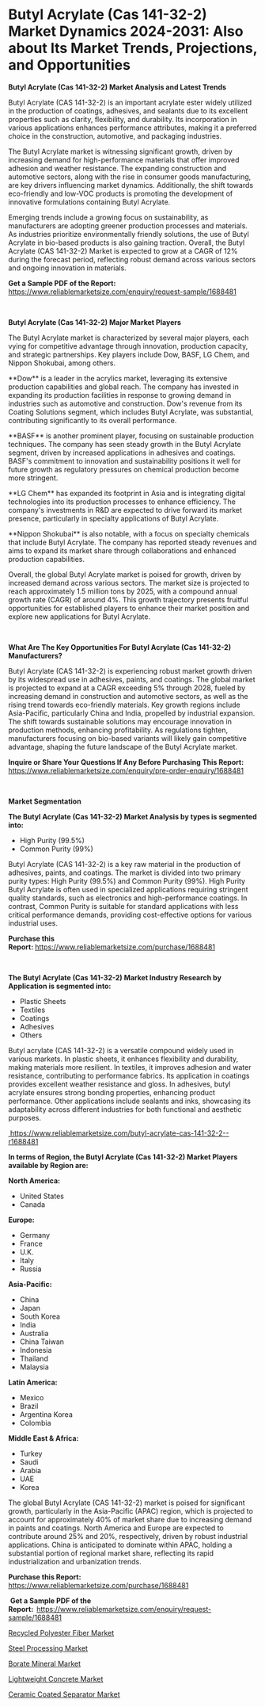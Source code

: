 <p><h1>Butyl Acrylate (Cas 141-32-2) Market Dynamics 2024-2031: Also about Its Market Trends, Projections, and Opportunities</h1></p><p><strong>Butyl Acrylate (Cas 141-32-2) Market Analysis and Latest Trends</strong></p>
<p><p>Butyl Acrylate (CAS 141-32-2) is an important acrylate ester widely utilized in the production of coatings, adhesives, and sealants due to its excellent properties such as clarity, flexibility, and durability. Its incorporation in various applications enhances performance attributes, making it a preferred choice in the construction, automotive, and packaging industries. </p><p>The Butyl Acrylate market is witnessing significant growth, driven by increasing demand for high-performance materials that offer improved adhesion and weather resistance. The expanding construction and automotive sectors, along with the rise in consumer goods manufacturing, are key drivers influencing market dynamics. Additionally, the shift towards eco-friendly and low-VOC products is promoting the development of innovative formulations containing Butyl Acrylate.</p><p>Emerging trends include a growing focus on sustainability, as manufacturers are adopting greener production processes and materials. As industries prioritize environmentally friendly solutions, the use of Butyl Acrylate in bio-based products is also gaining traction. Overall, the Butyl Acrylate (CAS 141-32-2) Market is expected to grow at a CAGR of 12% during the forecast period, reflecting robust demand across various sectors and ongoing innovation in materials.</p></p>
<p><strong>Get a Sample PDF of the Report:&nbsp;</strong> <a href="https://www.reliablemarketsize.com/enquiry/request-sample/1688481?utm_campaign=1732&utm_medium=2&utm_source=Github&utm_content=ia&utm_term=17102024&utm_id=butyl-acrylate-cas-141-32-2">https://www.reliablemarketsize.com/enquiry/request-sample/1688481</a></p>
<p>&nbsp;</p>
<p><strong>Butyl Acrylate (Cas 141-32-2) Major Market Players</strong></p>
<p><p>The Butyl Acrylate market is characterized by several major players, each vying for competitive advantage through innovation, production capacity, and strategic partnerships. Key players include Dow, BASF, LG Chem, and Nippon Shokubai, among others.</p><p>**Dow** is a leader in the acrylics market, leveraging its extensive production capabilities and global reach. The company has invested in expanding its production facilities in response to growing demand in industries such as automotive and construction. Dow's revenue from its Coating Solutions segment, which includes Butyl Acrylate, was substantial, contributing significantly to its overall performance.</p><p>**BASF** is another prominent player, focusing on sustainable production techniques. The company has seen steady growth in the Butyl Acrylate segment, driven by increased applications in adhesives and coatings. BASF's commitment to innovation and sustainability positions it well for future growth as regulatory pressures on chemical production become more stringent.</p><p>**LG Chem** has expanded its footprint in Asia and is integrating digital technologies into its production processes to enhance efficiency. The company's investments in R&D are expected to drive forward its market presence, particularly in specialty applications of Butyl Acrylate.</p><p>**Nippon Shokubai** is also notable, with a focus on specialty chemicals that include Butyl Acrylate. The company has reported steady revenues and aims to expand its market share through collaborations and enhanced production capabilities.</p><p>Overall, the global Butyl Acrylate market is poised for growth, driven by increased demand across various sectors. The market size is projected to reach approximately 1.5 million tons by 2025, with a compound annual growth rate (CAGR) of around 4%. This growth trajectory presents fruitful opportunities for established players to enhance their market position and explore new applications for Butyl Acrylate.</p></p>
<p>&nbsp;</p>
<p><strong>What Are The Key Opportunities For Butyl Acrylate (Cas 141-32-2) Manufacturers?</strong></p>
<p><p>Butyl Acrylate (CAS 141-32-2) is experiencing robust market growth driven by its widespread use in adhesives, paints, and coatings. The global market is projected to expand at a CAGR exceeding 5% through 2028, fueled by increasing demand in construction and automotive sectors, as well as the rising trend towards eco-friendly materials. Key growth regions include Asia-Pacific, particularly China and India, propelled by industrial expansion. The shift towards sustainable solutions may encourage innovation in production methods, enhancing profitability. As regulations tighten, manufacturers focusing on bio-based variants will likely gain competitive advantage, shaping the future landscape of the Butyl Acrylate market.</p></p>
<p><strong>Inquire or Share Your Questions If Any Before Purchasing This Report:</strong> <a href="https://www.reliablemarketsize.com/enquiry/pre-order-enquiry/1688481?utm_campaign=1732&utm_medium=2&utm_source=Github&utm_content=ia&utm_term=17102024&utm_id=butyl-acrylate-cas-141-32-2">https://www.reliablemarketsize.com/enquiry/pre-order-enquiry/1688481</a></p>
<p>&nbsp;</p>
<p><strong>Market Segmentation</strong></p>
<p><strong>The Butyl Acrylate (Cas 141-32-2) Market Analysis by types is segmented into:</strong></p>
<p><ul><li>High Purity (99.5%)</li><li>Common Purity (99%)</li></ul></p>
<p><p>Butyl Acrylate (CAS 141-32-2) is a key raw material in the production of adhesives, paints, and coatings. The market is divided into two primary purity types: High Purity (99.5%) and Common Purity (99%). High Purity Butyl Acrylate is often used in specialized applications requiring stringent quality standards, such as electronics and high-performance coatings. In contrast, Common Purity is suitable for standard applications with less critical performance demands, providing cost-effective options for various industrial uses.</p></p>
<p><strong>Purchase this Report:&nbsp;</strong><a href="https://www.reliablemarketsize.com/purchase/1688481?utm_campaign=1732&utm_medium=2&utm_source=Github&utm_content=ia&utm_term=17102024&utm_id=butyl-acrylate-cas-141-32-2">https://www.reliablemarketsize.com/purchase/1688481</a></p>
<p>&nbsp;</p>
<p><strong>The Butyl Acrylate (Cas 141-32-2) Market Industry Research by Application is segmented into:</strong></p>
<p><ul><li>Plastic Sheets</li><li>Textiles</li><li>Coatings</li><li>Adhesives</li><li>Others</li></ul></p>
<p><p>Butyl acrylate (CAS 141-32-2) is a versatile compound widely used in various markets. In plastic sheets, it enhances flexibility and durability, making materials more resilient. In textiles, it improves adhesion and water resistance, contributing to performance fabrics. Its application in coatings provides excellent weather resistance and gloss. In adhesives, butyl acrylate ensures strong bonding properties, enhancing product performance. Other applications include sealants and inks, showcasing its adaptability across different industries for both functional and aesthetic purposes.</p></p>
<p><a href="https://www.reliablemarketsize.com/butyl-acrylate-cas-141-32-2--r1688481?utm_campaign=1732&utm_medium=2&utm_source=Github&utm_content=ia&utm_term=17102024&utm_id=butyl-acrylate-cas-141-32-2">&nbsp;https://www.reliablemarketsize.com/butyl-acrylate-cas-141-32-2--r1688481</a></p>
<p><strong>In terms of Region, the Butyl Acrylate (Cas 141-32-2) Market Players available by Region are:</strong></p>
<p>
    <p> <strong> North America: </strong>
        <ul>
            <li>United States</li>
            <li>Canada</li>
        </ul>
        </p> 
    <p> <strong> Europe: </strong>
        <ul>
            <li>Germany</li>
            <li>France</li>
            <li>U.K.</li>
            <li>Italy</li>
            <li>Russia</li>
        </ul>
        </p> 
    <p> <strong> Asia-Pacific: </strong>
        <ul>
            <li>China</li>
            <li>Japan</li>
            <li>South Korea</li>
            <li>India</li>
            <li>Australia</li>
            <li>China Taiwan</li>
            <li>Indonesia</li>
            <li>Thailand</li>
            <li>Malaysia</li>
        </ul>
        </p> 
    <p> <strong> Latin America: </strong>
        <ul>
            <li>Mexico</li>
            <li>Brazil</li>
            <li>Argentina Korea</li>
            <li>Colombia</li>
        </ul>
        </p> 
    <p> <strong> Middle East & Africa: </strong>
        <ul>
            <li>Turkey</li>
            <li>Saudi</li>
            <li>Arabia</li>
            <li>UAE</li>
            <li>Korea</li>
        </ul>
    </p>
    </p>
<p><p>The global Butyl Acrylate (CAS 141-32-2) market is poised for significant growth, particularly in the Asia-Pacific (APAC) region, which is projected to account for approximately 40% of market share due to increasing demand in paints and coatings. North America and Europe are expected to contribute around 25% and 20%, respectively, driven by robust industrial applications. China is anticipated to dominate within APAC, holding a substantial portion of regional market share, reflecting its rapid industrialization and urbanization trends.</p></p>
<p><strong>Purchase this Report: </strong><a href="https://www.reliablemarketsize.com/purchase/1688481?utm_campaign=1732&utm_medium=2&utm_source=Github&utm_content=ia&utm_term=17102024&utm_id=butyl-acrylate-cas-141-32-2">https://www.reliablemarketsize.com/purchase/1688481</a></p>
<p>&nbsp;<strong>Get a Sample PDF of the Report:&nbsp;&nbsp;</strong><a href="https://www.reliablemarketsize.com/enquiry/request-sample/1688481?utm_campaign=1732&utm_medium=2&utm_source=Github&utm_content=ia&utm_term=17102024&utm_id=butyl-acrylate-cas-141-32-2">https://www.reliablemarketsize.com/enquiry/request-sample/1688481</a></p>
<p><strong></strong></p>
<p><p><a href="https://www.linkedin.com/pulse/decoding-recycled-polyester-fiber-industry-dynamics-strategic-ngfse?utm_campaign=1732&utm_medium=2&utm_source=Github&utm_content=ia&utm_term=17102024&utm_id=butyl-acrylate-cas-141-32-2">Recycled Polyester Fiber Market</a></p><p><a href="https://www.linkedin.com/pulse/evolution-steel-processing-market-key-shifts-from-2024-2031-4uzae?utm_campaign=1732&utm_medium=2&utm_source=Github&utm_content=ia&utm_term=17102024&utm_id=butyl-acrylate-cas-141-32-2">Steel Processing Market</a></p><p><a href="https://www.linkedin.com/pulse/borate-mineral-industry-resonance-11-amplification-across-93wke?utm_campaign=1732&utm_medium=2&utm_source=Github&utm_content=ia&utm_term=17102024&utm_id=butyl-acrylate-cas-141-32-2">Borate Mineral Market</a></p><p><a href="https://www.linkedin.com/pulse/future-ready-strategic-insights-global-lightweight-concrete-aejee?utm_campaign=1732&utm_medium=2&utm_source=Github&utm_content=ia&utm_term=17102024&utm_id=butyl-acrylate-cas-141-32-2">Lightweight Concrete Market</a></p><p><a href="https://www.linkedin.com/pulse/ceramic-coated-separator-market-outlook-share-analysis-jea3e?utm_campaign=1732&utm_medium=2&utm_source=Github&utm_content=ia&utm_term=17102024&utm_id=butyl-acrylate-cas-141-32-2">Ceramic Coated Separator Market</a></p></p>